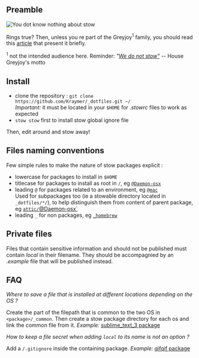 Preamble
--------

![You dot know nothing about stow](https://dl.dropboxusercontent.com/u/1026715/github/_dotfiles/ygritte-meme.jpg)

Rings true?
Then, unless you re part of the Greyjoy<sup>1</sup> family, you should read this [article](http://brandon.invergo.net/news/2012-05-26-using-gnu-stow-to-manage-your-dotfiles.html) that present it briefly.

<sup>1</sup> not the intended audience here. Reminder: *"[We do not stow"](https://scifi.stackexchange.com/questions/4222/what-does-house-greyjoys-motto-we-do-not-sow-mean)* -- House Greyjoy's motto

Install
-------

- clone the repository : `git clone https://github.com/Kraymer/_dotfiles.git ~/`  
  *Important:* it must be located in your `$HOME` for *.stowrc* files to work as
  expected
- `stow stow` first to install stow global ignore file

Then, edit around and stow away!

Files naming conventions
------------------------

Few simple rules to make the nature of stow packages explicit :

- lowercase for packages to install in `$HOME`
- titlecase for packages to install as root in `/`, eg
  [`@Daemon-osx`](https://github.com/Kraymer/_dotfiles/blob/master/attic/@Daemon-osx)
- leading `@` for packages related to an environment, eg
  [`@mac`](https://github.com/Kraymer/_dotfiles/blob/master/%40mac/)  
  Used for subpackages too (ie a stowable directory located in `_dotfiles/*/`),
  to help distinguish them from content of parent package, eg [`attic/`@Daemon-osx`](https://github.com/Kraymer/_dotfiles/blob/master/attic/@Daemon-osx)
- leading `_` for non packages, eg [`_homebrew`](https://github.com/Kraymer/_dotfiles/blob/master/_homebrew)

Private files
-------------

Files that contain sensitive information and should not be published must
contain *local* in their filename. They should be accompagnied by an
*.example* file that will be published instead.

FAQ
---

*Where to save a file that is installed at different locations depending on the OS ?*

Create the part of the filepath that is common to the two OS in `<package>/_common`. Then create a stow package directory for each os and link the common file from it.
*Example:* [sublime_text_3 package](https://github.com/Kraymer/_dotfiles/tree/master/sublime_text_3/%40linux/.config/sublime-text-3)

*How to keep a file secret when adding `local` to its name is not an option ?*

Add a `/.gitignore` inside the containing package.
*Example:* [qifqif package](https://github.com/Kraymer/_dotfiles/tree/master/qifqif)
